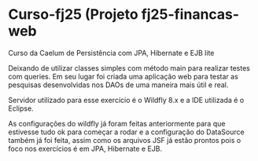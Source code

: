 # Curso-fj25 (Projeto fj25-financas-web
Curso da Caelum de Persistência com JPA, Hibernate e EJB lite

Deixando de utilizar classes simples com método main para realizar testes com queries. Em seu lugar foi criada uma aplicação web para testar as pesquisas desenvolvidas nos DAOs de uma maneira mais útil e real.

Servidor utilizado para esse exercício é o Wildfly 8.x e a IDE utilizada é o Eclipse.

As configurações do wildfly já foram feitas anteriormente para que estivesse tudo ok para começar a rodar e a configuração do DataSource também já foi feita, assim como os arquivos JSF já estão prontos pois o foco nos exercícios é em JPA, Hibernate e EJB.
